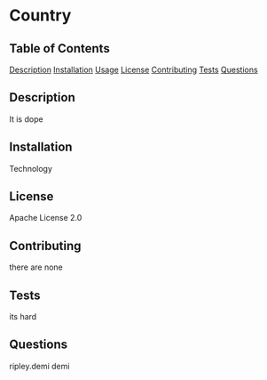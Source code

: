 
  # Country

  ## Table of Contents
  [Description](#Description)
  [Installation](#Installation)
  [Usage](#Usage)
  [License](#License)
  [Contributing]()
  [Tests]()
  [Questions]()

  ## Description
  It is dope

  ## Installation
  Technology

  ## License
  Apache License 2.0

  ## Contributing
  there are none

  ## Tests
  its hard

  ## Questions
  ripley.demi
  demi
